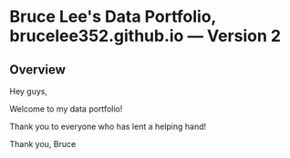 # Bruce Lee's Data Portfolio, brucelee352.github.io — Version 2 

## Overview
Hey guys, 

Welcome to my data portfolio! 

Thank you to everyone who has lent a helping hand!

Thank you,
Bruce 
